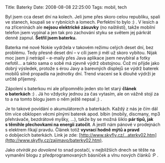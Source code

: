 Title: Baterky
Date: 2008-08-08 22:25:00
Tags: mobil, tech

Byl jsem cca deset dní na kolech. Jeli jsme přes skoro celou
republiku, spali ve stanech, koupali se v rybnících a lomech.
Perfektní to bylo :) . V lesích a na zříceninách ale
**nejsou elektrické zásuvky** (no naštěstí), takže mobilní telefon
jsem vypínal a jen tak pro zachování styku se světem jej párkrát
denně zapnul. **Šetřil jsem baterku.**

Baterka mé nové Nokie vydržela v takovém režimu celých deset dní,
bez problému. Tedy přesně deset dní – v cíli jsem ji měl už skoro
vybitou. Nijak moc jsem ji netrápil – e-maily přes Java aplikace
jsem nevybíral a fotky nefotil… a takto sama o sobě má zjevně výdrž
obstojnou. Což mi přijde jako dobrý výsledek, protože s érou Javy a
barevných displejů se výdrž baterek mobilů silně propadla na
jednotky dní. Trend vracení se k dlouhé výdrži je určitě příjemný.

Zápolení s baterkou mi ale připomnělo jeden sto let starý
**článek o baterkách** :) . Já ho vždycky jednou za čas vytasím,
ale on vážně stojí za to a na tomto blogu jsem o něm ještě nepsal
;) .

Je to takové povídání o akumulátorech a baterkách. Každý z nás je
čím dál tím více obklopen věcmi plnými baterek apod. blbin (mobily,
discmany, mp3 přehrávače, bezdrátové myšky, …), takže by se možná
šiklo **pár tipů, jak s těmihle plechovkami na energii zatočit**.
A jestli nám pánové v prodejnách s elektrem říkají pravdu. Článek
totiž **vyvrací hodně mýtů a pravd** o dobíjecích baterkách. Link
je zde:
[http://www.skyfly.cz/…aterky02.htm](http://www.skyfly.cz/zajimavo/baterky02.htm).

Jako *otvírák po dovolené* to snad postačí, v nejbližších dnech se
těšte na vymanění blogu z předprogramo­vaných básniček a vlnu
nových článků :P .